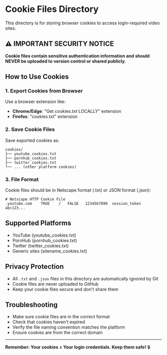 # Cookie Files Directory

This directory is for storing browser cookies to access login-required video sites.

## ⚠️ IMPORTANT SECURITY NOTICE

**Cookie files contain sensitive authentication information and should NEVER be uploaded to version control or shared publicly.**

## How to Use Cookies

### 1. Export Cookies from Browser
Use a browser extension like:
- **Chrome/Edge**: "Get cookies.txt LOCALLY" extension
- **Firefox**: "cookies.txt" extension

### 2. Save Cookie Files
Save exported cookies as:
```
cookies/
├── youtube_cookies.txt
├── pornhub_cookies.txt
├── twitter_cookies.txt
└── ... (other platform cookies)
```

### 3. File Format
Cookie files should be in Netscape format (.txt) or JSON format (.json):
```
# Netscape HTTP Cookie File
.youtube.com	TRUE	/	FALSE	1234567890	session_token	abc123...
```

## Supported Platforms
- YouTube (youtube_cookies.txt)
- PornHub (pornhub_cookies.txt)
- Twitter (twitter_cookies.txt)
- Generic sites (sitename_cookies.txt)

## Privacy Protection
- All `.txt` and `.json` files in this directory are automatically ignored by Git
- Cookie files are never uploaded to GitHub
- Keep your cookie files secure and don't share them

## Troubleshooting
- Make sure cookie files are in the correct format
- Check that cookies haven't expired
- Verify the file naming convention matches the platform
- Ensure cookies are from the correct domain

---
**Remember: Your cookies = Your login credentials. Keep them safe!** 🔒
